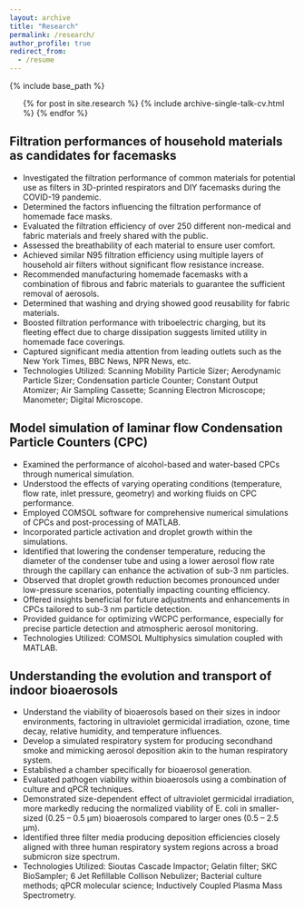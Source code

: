 ```yaml
---
layout: archive
title: "Research"
permalink: /research/
author_profile: true
redirect_from:
  - /resume
---
```


{% include base_path %}

  <ul>{% for post in site.research %}
    {% include archive-single-talk-cv.html %}
  {% endfor %}</ul>
  
## **Filtration performances of household materials as candidates for facemasks**
* Investigated the filtration performance of common materials for potential use as filters in 3D-printed respirators and DIY facemasks during the COVID-19 pandemic.
* Determined the factors influencing the filtration performance of homemade face masks.
* Evaluated the filtration efficiency of over 250 different non-medical and fabric materials and freely shared with the public.
* Assessed the breathability of each material to ensure user comfort.
* Achieved similar N95 filtration efficiency using multiple layers of household air filters without significant flow resistance increase.
* Recommended manufacturing homemade facemasks with a combination of fibrous and fabric materials to guarantee the sufficient removal of aerosols.
* Determined that washing and drying showed good reusability for fabric materials.
* Boosted filtration performance with triboelectric charging, but its fleeting effect due to charge dissipation suggests limited utility in homemade face coverings.
* Captured significant media attention from leading outlets such as the New York Times, BBC News, NPR News, etc.
* Technologies Utilized: Scanning Mobility Particle Sizer; Aerodynamic Particle Sizer; Condensation particle Counter; Constant Output Atomizer; Air Sampling Cassette; Scanning Electron Microscope; Manometer; Digital Microscope.

## **Model simulation of laminar flow Condensation Particle Counters (CPC)**
* Examined the performance of alcohol-based and water-based CPCs through numerical simulation.
* Understood the effects of varying operating conditions (temperature, flow rate, inlet pressure, geometry) and working fluids on CPC performance.
* Employed COMSOL software for comprehensive numerical simulations of CPCs and post-processing of MATLAB.
* Incorporated particle activation and droplet growth within the simulations.
* Identified that lowering the condenser temperature, reducing the diameter of the condenser tube and using a lower aerosol flow rate through the capillary can enhance the activation of sub-3 nm particles.
* Observed that droplet growth reduction becomes pronounced under low-pressure scenarios, potentially impacting counting efficiency.
* Offered insights beneficial for future adjustments and enhancements in CPCs tailored to sub-3 nm particle detection.
* Provided guidance for optimizing vWCPC performance, especially for precise particle detection and atmospheric aerosol monitoring.
* Technologies Utilized: COMSOL Multiphysics simulation coupled with MATLAB.
 
## **Understanding the evolution and transport of indoor bioaerosols**
* Understand the viability of bioaerosols based on their sizes in indoor environments, factoring in ultraviolet germicidal irradiation, ozone, time decay, relative humidity, and temperature influences.
* Develop a simulated respiratory system for producing secondhand smoke and mimicking aerosol deposition akin to the human respiratory system.
* Established a chamber specifically for bioaerosol generation.
* Evaluated pathogen viability within bioaerosols using a combination of culture and qPCR techniques.
* Demonstrated size-dependent effect of ultraviolet germicidal irradiation, more markedly reducing the normalized viability of E. coli in smaller-sized (0.25 – 0.5 μm) bioaerosols compared to larger ones (0.5 – 2.5 μm).
* Identified three filter media producing deposition efficiencies closely aligned with three human respiratory system regions across a broad submicron size spectrum.
* Technologies Utilized: Sioutas Cascade Impactor; Gelatin filter; SKC BioSampler; 6 Jet Refillable Collison Nebulizer; Bacterial culture methods; qPCR molecular science; Inductively Coupled Plasma Mass Spectrometry.

